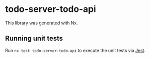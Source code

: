 # todo-server-todo-api

This library was generated with [Nx](https://nx.dev).

## Running unit tests

Run `nx test todo-server-todo-api` to execute the unit tests via [Jest](https://jestjs.io).
